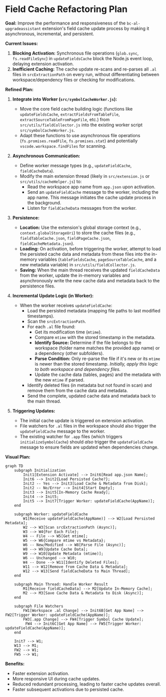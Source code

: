 # Field Cache Refactoring Plan

**Goal:** Improve the performance and responsiveness of the `bc-al-upgradeassistant` extension's field cache update process by making it asynchronous, incremental, and persistent.

**Current Issues:**

1.  **Blocking Activation:** Synchronous file operations (`glob.sync`, `fs.readFileSync`) in `updateFieldsCache` block the Node.js event loop, delaying extension activation.
2.  **Inefficient Caching:** The cache update re-scans and re-parses all `.al` files in `srcExtractionPath` on every run, without differentiating between workspace/dependency files or checking for modifications.

**Refined Plan:**

1.  **Integrate into Worker (`src/symbolCacheWorker.js`):**

    - Move the core field cache building logic (functions like `updateFieldsCache`, `extractFieldsFromTableFile`, `extractSourceTableFromPageFile`, etc.) from `src/utils/fieldCollector.js` into the existing worker script `src/symbolCacheWorker.js`.
    - Adapt these functions to use asynchronous file operations (`fs.promises.readFile`, `fs.promises.stat`) and potentially `vscode.workspace.findFiles` for scanning.

2.  **Asynchronous Communication:**

    - Define worker message types (e.g., `updateFieldCache`, `fieldCacheData`).
    - Modify the main extension thread (likely in `src/extension.js` or `src/utils/cacheHelper.js`) to:
      - Read the workspace app name from `app.json` upon activation.
      - Send an `updateFieldCache` message to the worker, including the app name. This message initiates the cache update process in the background.
      - Listen for `fieldCacheData` messages from the worker.

3.  **Persistence:**

    - **Location:** Use the extension's global storage context (e.g., `context.globalStorageUri`) to store the cache files (e.g., `fieldTableCache.json`, `fieldPageCache.json`, `fieldCacheMetadata.json`).
    - **Loading:** On activation, before triggering the worker, attempt to load the persisted cache data and metadata from these files into the in-memory variables (`tableFieldsCache`, `pageSourceTableCache`, and a new metadata variable) in `src/utils/fieldCollector.js`.
    - **Saving:** When the main thread receives the updated `fieldCacheData` from the worker, update the in-memory variables and asynchronously write the new cache data and metadata back to the persistence files.

4.  **Incremental Update Logic (in Worker):**

    - When the worker receives `updateFieldCache`:
      - Load the persisted metadata (mapping file paths to last modified timestamps).
      - Scan the `srcExtractionPath`.
      - For each `.al` file found:
        - Get its modification time (`mtime`).
        - Compare `mtime` with the stored timestamp in the metadata.
        - **Identify Source:** Determine if the file belongs to the workspace (folder name matches the provided app name) or a dependency (other subfolders).
        - **Parse Condition:** Only re-parse the file if it's new or its `mtime` is newer than the stored timestamp. _Initially, apply this logic to both workspace and dependency files._
        - Update the cache data (tables, pages) and the metadata with the new `mtime` if parsed.
      - Identify deleted files (in metadata but not found in scan) and remove them from the cache data and metadata.
      - Send the complete, updated cache data and metadata back to the main thread.

5.  **Triggering Updates:**
    - The initial cache update is triggered on extension activation.
    - File watchers for `.al` files in the workspace should also trigger the `updateFieldCache` message to the worker.
    - The existing watcher for `.app` files (which triggers `initializeSymbolCache`) should _also_ trigger the `updateFieldCache` message to ensure fields are updated when dependencies change.

**Visual Plan:**

```mermaid
graph TD
    subgraph Initialization
        Init1[Extension Activate] --> Init6[Read app.json Name];
        Init6 --> Init2{Load Persisted Cache?};
        Init2 -- Yes --> Init3[Load Cache & Metadata from Disk];
        Init2 -- No/Error --> Init4[Start Empty];
        Init3 --> Init5[In-Memory Cache Ready];
        Init4 --> Init5;
        Init5 --> Init7[Trigger Worker: updateFieldCache(AppName)];
    end

    subgraph Worker: updateFieldCache
        W1[Receive updateFieldCache(AppName)] --> W2[Load Persisted Metadata];
        W2 --> W3[Scan srcExtractionPath (Async)];
        W3 --> W4{For Each File};
        W4 -- File --> W5[Get mtime];
        W5 --> W6{Compare mtime vs Metadata};
        W6 -- New/Modified --> W8[Parse File (Async)];
        W8 --> W9[Update Cache Data];
        W9 --> W10[Update Metadata (mtime)];
        W6 -- Unchanged --> W10;
        W4 -- Done --> W11[Identify Deleted Files];
        W11 --> W12[Remove from Cache Data & Metadata];
        W12 --> W13[Send fieldCacheData to Main Thread];
    end

    subgraph Main Thread: Handle Worker Result
        M1[Receive fieldCacheData] --> M2[Update In-Memory Cache];
        M2 --> M3[Save Cache Data & Metadata to Disk (Async)];
    end

    subgraph File Watchers
        FW1[Workspace .al Change] --> Init6B[Get App Name] --> FW2[Trigger Worker: updateFieldCache(AppName)];
        FW3[.app Change] --> FW4[Trigger Symbol Cache Update];
         FW4 --> Init6C[Get App Name] --> FW5[Trigger Worker: updateFieldCache(AppName)];
    end

    Init7 --> W1;
    W13 --> M1;
    FW2 --> W1;
    FW5 --> W1;
```

**Benefits:**

- Faster extension activation.
- More responsive UI during cache updates.
- Reduced redundant processing, leading to faster cache updates overall.
- Faster subsequent activations due to persisted cache.

